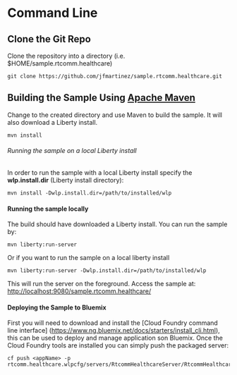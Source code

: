 # Command Line
## Clone the Git Repo
Clone the repository into a directory (i.e. $HOME/sample.rtcomm.healthcare)

```
git clone https://github.com/jfmartinez/sample.rtcomm.healthcare.git
```

## Building the Sample Using [Apache Maven](https://maven.apache.org/)
Change to the created directory and use Maven to build the sample. It will also download a Liberty install.

```
mvn install
```

###### Running the sample on a local Liberty install
In order to run the sample with a local Liberty install specify the **wlp.install.dir** (Liberty install directory):

```
mvn install -Dwlp.install.dir=/path/to/installed/wlp
```

#### Running the sample locally

The build should have downloaded a Liberty install. You can run the sample by:
```
mvn liberty:run-server
 ```

 Or if you want to run the sample on a local liberty install
 ```
 mvn liberty:run-server -Dwlp.install.dir=/path/to/installed/wlp
 ```
 This will run the server on the foreground. Access the sample at: [http://localhost:9080/sample.rtcomm.healthcare/](http://localhost:9080/sample.rtcomm.healthcare/)


 #### Deploying the Sample to Bluemix

 First you will need to download and install the [Cloud Foundry command line interface] (https://www.ng.bluemix.net/docs/starters/install_cli.html), this can be used to deploy and manage application son Bluemix. Once the Cloud Foundry tools are installed you can simply push the packaged server:

 ```
 cf push <appName> -p rtcomm.healthcare.wlpcfg/servers/RtcommHealthcareServer/RtcommHealthcareServer.zip
 ```
